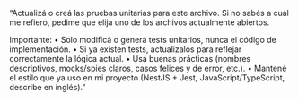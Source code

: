 “Actualizá o creá las pruebas unitarias para este archivo. Si no sabés a cuál me refiero, pedime que elija uno de los archivos actualmente abiertos.

Importante:
	•	Solo modificá o generá tests unitarios, nunca el código de implementación.
	•	Si ya existen tests, actualizalos para reflejar correctamente la lógica actual.
	•	Usá buenas prácticas (nombres descriptivos, mocks/spies claros, casos felices y de error, etc.).
	•	Mantené el estilo que ya uso en mi proyecto (NestJS + Jest, JavaScript/TypeScript, describe en inglés).”